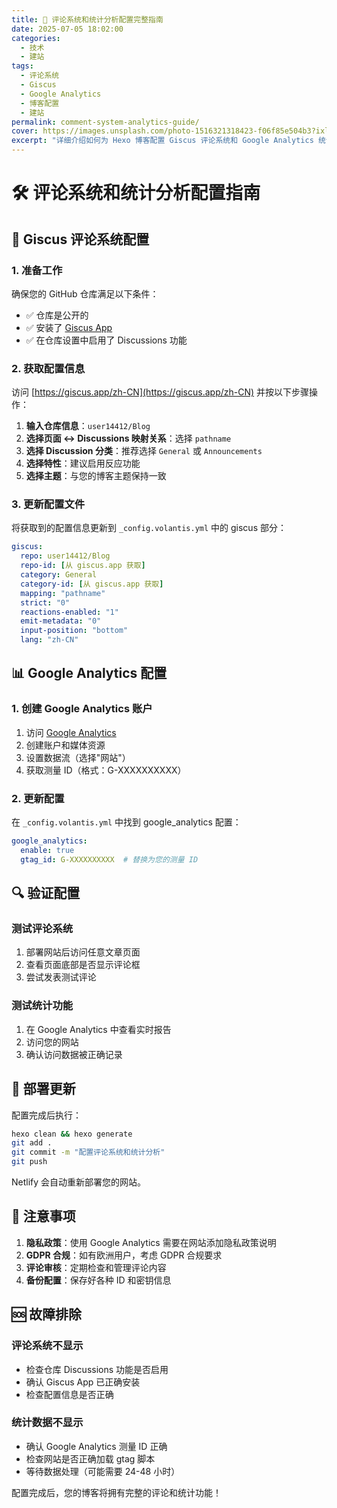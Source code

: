 ```yaml
---
title: 📝 评论系统和统计分析配置完整指南
date: 2025-07-05 18:02:00
categories: 
  - 技术
  - 建站
tags:
  - 评论系统
  - Giscus
  - Google Analytics
  - 博客配置
  - 建站
permalink: comment-system-analytics-guide/
cover: https://images.unsplash.com/photo-1516321318423-f06f85e504b3?ixlib=rb-4.0.3&ixid=M3wxMjA3fDB8MHxwaG90by1wYWdlfHx8fGVufDB8fHx8fA%3D%3D&auto=format&fit=crop&w=2070&q=80
excerpt: "详细介绍如何为 Hexo 博客配置 Giscus 评论系统和 Google Analytics 统计分析，包含完整的配置步骤和故障排除指南。"
---
```

# 🛠️ 评论系统和统计分析配置指南

## 💬 Giscus 评论系统配置

### 1. 准备工作
确保您的 GitHub 仓库满足以下条件：
- ✅ 仓库是公开的
- ✅ 安装了 [Giscus App](https://github.com/apps/giscus)
- ✅ 在仓库设置中启用了 Discussions 功能

### 2. 获取配置信息
访问 [https://giscus.app/zh-CN](https://giscus.app/zh-CN) 并按以下步骤操作：

1. **输入仓库信息**：`user14412/Blog`
2. **选择页面 ↔️ Discussions 映射关系**：选择 `pathname`
3. **选择 Discussion 分类**：推荐选择 `General` 或 `Announcements`
4. **选择特性**：建议启用反应功能
5. **选择主题**：与您的博客主题保持一致

### 3. 更新配置文件
将获取到的配置信息更新到 `_config.volantis.yml` 中的 giscus 部分：

```yaml
giscus:
  repo: user14412/Blog
  repo-id: [从 giscus.app 获取]
  category: General
  category-id: [从 giscus.app 获取]
  mapping: "pathname"
  strict: "0"
  reactions-enabled: "1"
  emit-metadata: "0"
  input-position: "bottom"
  lang: "zh-CN"
```

## 📊 Google Analytics 配置

### 1. 创建 Google Analytics 账户
1. 访问 [Google Analytics](https://analytics.google.com/)
2. 创建账户和媒体资源
3. 设置数据流（选择"网站"）
4. 获取测量 ID（格式：G-XXXXXXXXXX）

### 2. 更新配置
在 `_config.volantis.yml` 中找到 google_analytics 配置：

```yaml
google_analytics:
  enable: true
  gtag_id: G-XXXXXXXXXX  # 替换为您的测量 ID
```

## 🔍 验证配置

### 测试评论系统
1. 部署网站后访问任意文章页面
2. 查看页面底部是否显示评论框
3. 尝试发表测试评论

### 测试统计功能
1. 在 Google Analytics 中查看实时报告
2. 访问您的网站
3. 确认访问数据被正确记录

## 🚀 部署更新

配置完成后执行：

```bash
hexo clean && hexo generate
git add .
git commit -m "配置评论系统和统计分析"
git push
```

Netlify 会自动重新部署您的网站。

## 📝 注意事项

1. **隐私政策**：使用 Google Analytics 需要在网站添加隐私政策说明
2. **GDPR 合规**：如有欧洲用户，考虑 GDPR 合规要求
3. **评论审核**：定期检查和管理评论内容
4. **备份配置**：保存好各种 ID 和密钥信息

## 🆘 故障排除

### 评论系统不显示
- 检查仓库 Discussions 功能是否启用
- 确认 Giscus App 已正确安装
- 检查配置信息是否正确

### 统计数据不显示
- 确认 Google Analytics 测量 ID 正确
- 检查网站是否正确加载 gtag 脚本
- 等待数据处理（可能需要 24-48 小时）

配置完成后，您的博客将拥有完整的评论和统计功能！